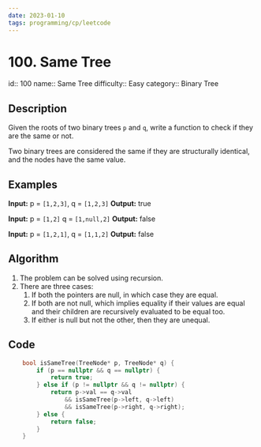 ```yaml
---
date: 2023-01-10
tags: programming/cp/leetcode
---
```


# 100. Same Tree 

id:: 100
name:: Same Tree
difficulty:: Easy
category:: Binary Tree

## Description
Given the roots of two binary trees `p` and `q`, write a function to check if they are the same or not.

Two binary trees are considered the same if they are structurally identical, and the nodes have the same value.

## Examples
**Input:** p = `[1,2,3]`, q = `[1,2,3]`
**Output:** true

**Input:** p = `[1,2]` q = `[1,null,2]`
**Output:** false

**Input:** p = `[1,2,1]`, q = `[1,1,2]`
**Output:** false

## Algorithm
1. The problem can be solved using recursion.
2. There are three cases:
	1. If both the pointers are null, in which case they are equal.
	2. If both are not null, which implies equality if their values are equal and their children are recursively evaluated to be equal too.
	3. If either is null but not the other, then they are unequal.

## Code
```cpp
    bool isSameTree(TreeNode* p, TreeNode* q) {
        if (p == nullptr && q == nullptr) {
            return true;
        } else if (p != nullptr && q != nullptr) {
            return p->val == q->val 
                && isSameTree(p->left, q->left)
                && isSameTree(p->right, q->right);
        } else {
            return false;
        }
    }
```
